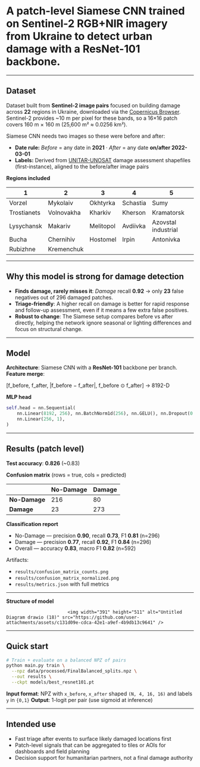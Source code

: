 # A patch-level Siamese CNN trained on Sentinel-2 RGB+NIR imagery from Ukraine to detect urban damage with a ResNet-101 backbone.

---

## Dataset
Dataset built from **Sentinel-2 image pairs** focused on building damage across **22** regions in Ukraine, downloaded via the [Copernicus Browser](https://browser.dataspace.copernicus.eu/?zoom=5&lat=50.16282&lng=20.78613&demSource3D=%22MAPZEN%22&cloudCoverage=30&dateMode=SINGLE).
Sentinel-2 provides ~10 m per pixel for these bands, so a 16×16 patch covers 160 m × 160 m (25,600 m² ≈ 0.0256 km²).

Siamese CNN needs two images so these were before and after:
* **Date rule:** *Before* = any date in **2021** · *After* = any date **on/after 2022-03-01**
* **Labels:** Derived from [UNITAR-UNOSAT](https://unosat.org/products) damage assessment shapefiles (first-instance), aligned to the before/after image pairs

**Regions included**

| 1           | 2          | 3         | 4        | 5                   |
| ----------- | ---------- | --------- | -------- | ------------------- |
| Vorzel      | Mykolaiv   | Okhtyrka  | Schastia | Sumy                |
| Trostianets | Volnovakha | Kharkiv   | Kherson  | Kramatorsk          |
| Lysychansk  | Makariv    | Melitopol | Avdiivka | Azovstal industrial |
| Bucha       | Chernihiv  | Hostomel  | Irpin    | Antonivka           |
| Rubizhne    | Kremenchuk |           |          |                     |

---

## Why this model is strong for **damage detection**

* **Finds damage, rarely misses it**: *Damage* recall **0.92** → only **23** false negatives out of 296 damaged patches.
* **Triage-friendly**: A higher recall on damage is better for rapid response and follow-up assessment, even if it means a few extra false positives.
* **Robust to change**: The Siamese setup compares before vs after directly, helping the network ignore seasonal or lighting differences and focus on structural change.

---

## Model

**Architecture**: Siamese CNN with a **ResNet-101** backbone per branch.
**Feature merge**:

[f_before, f_after, |f_before − f_after|, f_before ⊙ f_after] → 8192-D

**MLP head**

```python
self.head = nn.Sequential(
    nn.Linear(8192, 256), nn.BatchNorm1d(256), nn.GELU(), nn.Dropout(0.5),
    nn.Linear(256, 1),
)
```

---

## Results (patch level)

**Test accuracy**: **0.826** (~0.83)

**Confusion matrix** (rows = true, cols = predicted)

|               | No-Damage | Damage |
| ------------- | --------- | ------ |
| **No-Damage** | 216       | 80     |
| **Damage**    | 23        | 273    |

**Classification report**

* No-Damage — precision **0.90**, recall **0.73**, F1 **0.81** (n=296)
* Damage — precision **0.77**, recall **0.92**, F1 **0.84** (n=296)
* Overall — accuracy **0.83**, macro F1 **0.82** (n=592)

Artifacts:

* `results/confusion_matrix_counts.png`
* `results/confusion_matrix_normalized.png`
* `results/metrics.json` with full metrics

---
**Structure of model**

                           <img width="391" height="511" alt="Untitled Diagram drawio (18)" src="https://github.com/user-attachments/assets/c131d09e-cdca-42e1-a9ef-4b9db13c9641" />

---
## Quick start

```bash
# Train + evaluate on a balanced NPZ of pairs
python main.py train \
  --npz data/processed/FinalBalanced_splits.npz \
  --out results \
  --ckpt models/best_resnet101.pt
```

**Input format**: NPZ with `x_before`, `x_after` shaped `(N, 4, 16, 16)` and labels `y` in `{0,1}`
**Output**: 1-logit per pair (use sigmoid at inference)

---

## Intended use

* Fast triage after events to surface likely damaged locations first
* Patch-level signals that can be aggregated to tiles or AOIs for dashboards and field planning
* Decision support for humanitarian partners, not a final damage authority


